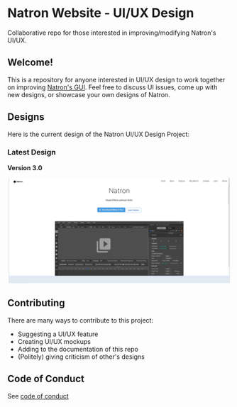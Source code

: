 
# Natron Website - UI/UX Design 
 Collaborative repo for those interested in improving/modifying Natron's UI/UX. 

## Welcome!
This is a repository for anyone interested in UI/UX design to work together on improving [Natron's GUI](https://github.com/NatronGitHub/Natron). Feel free to discuss UI issues, come up with new designs, or showcase your own designs of Natron.

## Designs

Here is the current design of the Natron UI/UX Design Project:

### Latest Design 

**Version 3.0**

<img src="markdown-images/website.png" width="960">





## Contributing
There are many ways to contribute to this project:
- Suggesting a UI/UX feature
- Creating UI/UX mockups
- Adding to the documentation of this repo
- (Politely) giving criticism of other's designs

## Code of Conduct
See [code of conduct]

 [code of conduct]: https://github.com/Songtech-0912/natron-ui-ux-design/docs/code-of-conduct.md
 